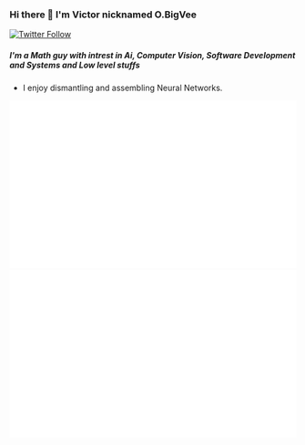 ### Hi there 👋 I'm Victor nicknamed O.BigVee
[![Twitter Follow](https://img.shields.io/badge/Twitter-follow%20me-blue)]( https://twitter.com/OBigVee)

##### I'm a Math guy with intrest in Ai, Computer Vision, Software Development and Systems and Low level stuffs
- I enjoy dismantling and assembling Neural Networks.

<!--
**OBigVee/OBigVee** is a ✨ _special_ ✨ repository because its `README.md` (this file) appears on your GitHub profile.-->

<!-- - 🔭 I’m currently working on a Computer Vision Project
- 🌱 I’m currently learning literally everything i can in software engineering🤣
- 👯 I’m looking to collaborate on projects that interest me. --> 

 
 ![](https://github.com/obigvee/vic-Stats/blob/master/generated/overview.svg)
  ![](https://github.com/obigvee/vic-Stats/blob/master/generated/languages.svg)
<!--  ![Vic's GitHub stats](https://github-readme-stats.vercel.app/api?username=obigvee&show_icons=true&theme=highcontrast) -->

<!-- <a href="https://github.com/SubhamRaoniar28/github-readme-stats"><img alt="Vick's Top Languages" src="https://github-readme-stats.vercel.app/api/top-langs/?username=Obigvee&langs_count=8&count_private=true&layout=compact&theme=highcontrast&hide_border=true&bg_color=0A524E" /></a>   -->



